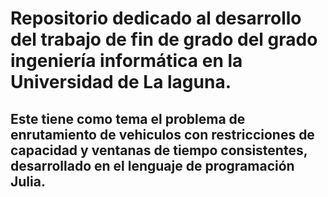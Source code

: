 # Repositorio dedicado al desarrollo del trabajo de fin de grado del grado ingeniería informática en la Universidad de La laguna.
## Este tiene como tema el problema de enrutamiento de vehiculos con restricciones de capacidad y ventanas de tiempo consistentes, desarrollado en el lenguaje de programación Julia.